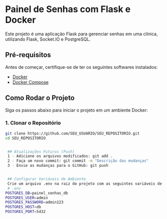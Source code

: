 # Painel de Senhas com Flask e Docker

Este projeto é uma aplicação Flask para gerenciar senhas em uma clínica, utilizando Flask, Socket.IO e PostgreSQL.

## Pré-requisitos

Antes de começar, certifique-se de ter os seguintes softwares instalados:

- [Docker](https://www.docker.com/)
- [Docker Compose](https://docs.docker.com/compose/)

## Como Rodar o Projeto

Siga os passos abaixo para iniciar o projeto em um ambiente Docker:

### 1. Clonar o Repositório

```bash
git clone https://github.com/SEU_USUARIO/SEU_REPOSITORIO.git
cd SEU_REPOSITORIO


 ## Atualizações Futuros (Push)
 1 - Adicione os arquivos modificados: git add .
 2 - Faça um novo commit: git commit -m "Descrição das mudanças"
 3 - Envie as mudanças para o GitHub: git push


 ## Configurar Variáveis de Ambiente
 Crie um arquivo .env na raiz do projeto com as seguintes variáveis de ambiente:
 # .env
POSTGRES_DB=painel_senhas_db
POSTGRES_USER=admin
POSTGRES_PASSWORD=admin123
POSTGRES_HOST=db
POSTGRES_PORT=5432
